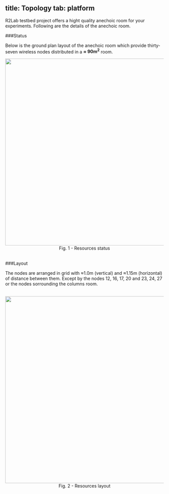 title: Topology
tab: platform
---

R2Lab testbed project offers a hight quality anechoic room for your experiments. Following are the details of the anechoic room.

###Status

Below is the ground plan layout of the anechoic room which provide thirty-seven wireless nodes distributed in a **≈ 90m<sup>2</sup>** room.

<center>
	<img src="assets/img/status.png" style="width:950px; height:592px;"/><br>
	Fig. 1 - Resources status 
</center>

<br>


###Layout

The nodes are arranged in grid with ≈1.0m (vertical) and ≈1.15m (horizontal) of distance between them. Except by the nodes 12, 16, 17, 20 and 23, 24, 27 or the nodes sorrounding the columns room.

<br>

<center>
	<img src="assets/img/topology.png" style="width:950px; height:592px;"/><br>
	Fig. 2 - Resources layout 
</center>
